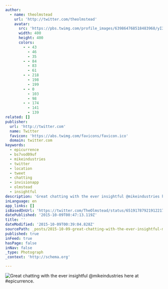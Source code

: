 ```yaml
---
author:
  - name: theolmstead
    url: 'http://twitter.com/theolmstead'
    avatar:
      src: 'https://pbs.twimg.com/profile_images/639864768518483968/yI3XV4wQ_400x400.jpg'
      width: 400
      height: 400
      colors:
        - - 43
          - 46
          - 35
        - - 84
          - 83
          - 61
        - - 218
          - 198
          - 199
        - - 0
          - 103
          - 98
        - - 174
          - 141
          - 139
related: []
publisher:
  url: 'http://twitter.com'
  name: Twitter
  favicon: 'https://abs.twimg.com/favicons/favicon.ico'
  domain: twitter.com
keywords:
  - epicurrence
  - bs7vod09uf
  - mikeindustries
  - twitter
  - location
  - tweet
  - chatting
  - invisionapp
  - olmstead
  - insightful
description: 'Great chatting with the ever insightful @mikeindustries here at #epicurrence.'
inLanguage: en
app_links: []
isBasedOnUrl: 'https://twitter.com/TheOlmstead/status/651917879219122176'
datePublished: '2015-10-09T00:47:13.119Z'
title: ''
dateModified: '2015-10-09T00:39:04.828Z'
sourcePath: _posts/2015-10-09-great-chatting-with-the-ever-insightful-mikeindustries-here.md
published: true
inFeed: true
hasPage: false
inNav: false
_type: Photograph
_context: 'http://schema.org'

---
```

![Great chatting with the ever insightful &commat;mikeindustries here at &num;epicurrence&period;](https://pbs.twimg.com/media/CQwT2UMUcAA6pga.jpg:large)